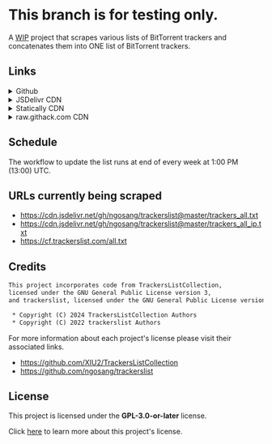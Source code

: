 
This branch is for testing only.
=======
A <ins>WIP</ins> project that scrapes various lists of BitTorrent trackers and concatenates them into ONE list of BitTorrent trackers.

## Links

<details>
<summary>
Github
</summary>

* [Link 1](https://raw.githubusercontent.com/FlawlessCasual17/UltimateBTTrackersList/refs/heads/master/ultimate_trackers.txt)
  (Updates immediately whenever a new commit is pushed to the `master` branch)
* [Link 2](https://flawlesscasual17.github.io/UltimateBTTrackersList/ultimate_trackers.txt)
  (Updates immediately whenever a new commit is pushed to the `master` branch)

</details>

<details>
<summary>
JSDelivr CDN
</summary>

* [Link 1](https://cdn.jsdelivr.net/gh/FlawlessCasual17/UltimateBTTrackersList@master/ultimate_trackers.txt)
  (Updates after a week whenever a new commit is pushed to the `master` branch)
* [Link 2](https://cdn.jsdelivr.net/gh/FlawlessCasual17/UltimateBTTrackersList@HEAD/ultimate_trackers.txt)
  (Updates immediately whenever a new commit is pushed to the `master` branch)

</details>

<details>
<summary>
Statically CDN
</summary>

* [Link 1](https://cdn.statically.io/gh/FlawlessCasual17/UltimateBTTrackersList/master/ultimate_trackers.txt)
  (Updates after a week whenever a new commit is pushed to the `master` branch)
* [Link 2](https://cdn.statically.io/gh/FlawlessCasual17/UltimateBTTrackersList/HEAD/ultimate_trackers.txt)
  (Updates immediately whenever a new commit is pushed to the `master` branch)

</details>

<details>
<summary>
raw.githack.com CDN
</summary>

* [Link 1](https://rawcdn.githack.com/FlawlessCasual17/UltimateBTTrackersList/master/ultimate_trackers.txt)
  (Updates after a week whenever a new commit is pushed to the `master` branch)
* [Link 2](https://rawcdn.githack.com/FlawlessCasual17/UltimateBTTrackersList/HEAD/ultimate_trackers.txt)
  (Updates immediately whenever a new commit is pushed to the `master` branch)

</details>

## Schedule

The workflow to update the list runs at end of every week at 1:00 PM (13:00) UTC.

## URLs currently being scraped

* <https://cdn.jsdelivr.net/gh/ngosang/trackerslist@master/trackers_all.txt>
* <https://cdn.jsdelivr.net/gh/ngosang/trackerslist@master/trackers_all_ip.txt>
* <https://cf.trackerslist.com/all.txt>

## Credits

```txt
This project incorporates code from TrackersListCollection,
licensed under the GNU General Public License version 3,
and trackerslist, licensed under the GNU General Public License version 2.

 * Copyright (C) 2024 TrackersListCollection Authors
 * Copyright (C) 2022 trackerslist Authors
```

For more information about each project's license please visit their associated links.

* <https://github.com/XIU2/TrackersListCollection>
* <https://github.com/ngosang/trackerslist>

## License

This project is licensed under the **GPL-3.0-or-later** license.

Click [here](./LICENSE) to learn more about this project's license.
